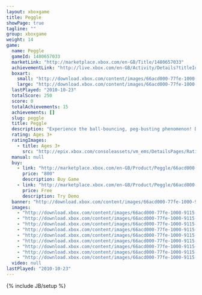 ```yaml
---
layout: xboxgame
title: Peggle
showPage: true
tagline: ""
group: xboxgame
weight: 14
game: 
  name: Peggle
  gameId: 1480657033
  marketLink: "http://marketplace.xbox.com/en-GB/Title/1480657033"
  achievementLink: "http://live.xbox.com/en-GB/Activity/Details?titleId=1480657033"
  boxart: 
    small: "http://download.xbox.com/content/images/66acd000-77fe-1000-9115-d80258410889/2057/boxartsm.jpg"
    large: "http://download.xbox.com/content/images/66acd000-77fe-1000-9115-d80258410889/2057/boxartlg.jpg"
  lastPlayed: "2010-10-23"
  totalScore: 250
  score: 0
  totalAchievements: 15
  achievements: []
  slug: peggle
  title: Peggle
  description: "Experience the ball-bouncing, peg-busting phenomenon! Do you have what it takes to become a Peggle&trade; Master? Take your best shot! Conquer 55 levels with 10 mystical Magic Powers and rack up bonus points. Face off against friends in 4-player Xbox LIVE&reg; multiplayer play, and test your skills in 75 Grand Master Challenges. This game requires the Xbox 360 hard drive or the 512MB Memory Unit for storage. There are no refunds for this item. For more information, see www.xbox.com/live/accounts."
  rating: Ages 3+
  ratingImages: 
    - title: Ages 3+
      src: "http://epix.xbox.com/consoleassets/vm_ems/DetailsPages/RatingSystemID/14/default/Values/14001.png"
  manual: null
  buy: 
    - link: "http://marketplace.xbox.com/en-GB/Product/Peggle/66acd000-77fe-1000-9115-d80258410889?purchase=1&amp;DownloadType=Game"
      price: "800"
      description: Buy Game
    - link: "http://marketplace.xbox.com/en-GB/Product/Peggle/66acd000-77fe-1000-9115-d80258410889?purchase=1&amp;DownloadType=GameDemo"
      price: Free
      description: Try Demo
  banner: "http://download.xbox.com/content/images/66acd000-77fe-1000-9115-d80258410889/1033/banner.png"
  images: 
    - "http://download.xbox.com/content/images/66acd000-77fe-1000-9115-d80258410889/1033/screenlg1.jpg"
    - "http://download.xbox.com/content/images/66acd000-77fe-1000-9115-d80258410889/1033/screenlg2.jpg"
    - "http://download.xbox.com/content/images/66acd000-77fe-1000-9115-d80258410889/1033/screenlg3.jpg"
    - "http://download.xbox.com/content/images/66acd000-77fe-1000-9115-d80258410889/1033/screenlg4.jpg"
    - "http://download.xbox.com/content/images/66acd000-77fe-1000-9115-d80258410889/1033/screenlg5.jpg"
    - "http://download.xbox.com/content/images/66acd000-77fe-1000-9115-d80258410889/1033/screenlg6.jpg"
    - "http://download.xbox.com/content/images/66acd000-77fe-1000-9115-d80258410889/1033/screenlg7.jpg"
    - "http://download.xbox.com/content/images/66acd000-77fe-1000-9115-d80258410889/1033/screenlg8.jpg"
    - "http://download.xbox.com/content/images/66acd000-77fe-1000-9115-d80258410889/1033/screenlg9.jpg"
  video: null
lastPlayed: "2010-10-23"
---
```

{% include JB/setup %}